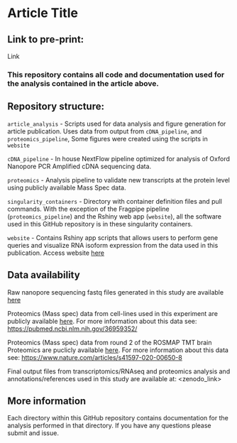 # Article Title

## Link to pre-print:

Link

### This repository contains all code and documentation used for the analysis contained in the article above.

## Repository structure:

`article_analysis` - Scripts used for data analysis and figure generation for article publication. Uses data from output from `cDNA_pipeline`, and `proteomics_pipeline`, Some figures were created using the scripts in `website`


`cDNA_pipeline` - In house NextFlow pipeline optimized for analysis of Oxford Nanopore PCR Amplified cDNA sequencing data.


`proteomics` - Analysis pipeline to validate new transcripts at the protein level using publicly available Mass Spec data.

`singularity_containers` - Directory with container definition files and pull commands. With the exception of the Fragpipe pipeline (`proteomics_pipeline`) and the Rshiny web app (`website`), all the software used in this GitHub repository is in these singularity containers.

`website` - Contains Rshiny app scripts that allows users to perform gene queries and visualize RNA isoform expression from the data used in this publication.
Access website [here](https://ebbertlab.shinyapps.io/Transcripts_and_counts/)

## Data availability

Raw nanopore sequencing fastq files generated in this study are available [here](https://www.synapse.org/ebbert_lab_brain_long_read_cDNA_discovery_project)

Proteomics (Mass spec) data from cell-lines used in this experiment are publicly available [here](https://proteomecentral.proteomexchange.org/cgi/GetDataset?ID=PXD024364). For more information about this data see: https://pubmed.ncbi.nlm.nih.gov/36959352/

Proteomics (Mass spec) data from round 2 of the ROSMAP TMT brain Proteomics are puclicly available [here](https://www.synapse.org/#!Synapse:syn17015098). For more information about this data see: https://www.nature.com/articles/s41597-020-00650-8

Final output files from transcriptomics/RNAseq and proteomics analysis and annotations/references used in this study are available at: <zenodo_link>


## More information

Each directory within this GitHub repository contains documentation for the analysis performed in that directory.
If you have any questions please submit and issue.
